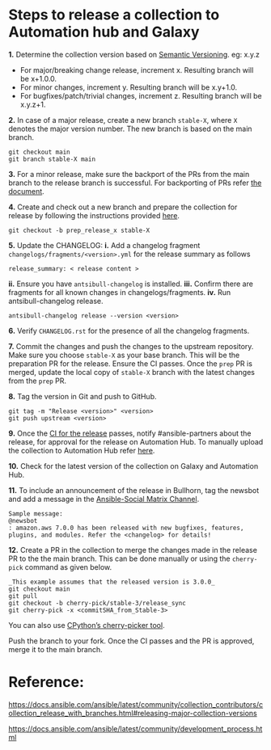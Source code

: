 # Steps to release a collection to Automation hub and Galaxy

**1.** Determine the collection version based on [Semantic Versioning](https://semver.org/). eg: x.y.z
- For major/breaking change release, increment x. Resulting branch will be x+1.0.0.
- For minor changes, increment y. Resulting branch will be x.y+1.0.
- For bugfixes/patch/trivial changes, increment z. Resulting branch will be x.y.z+1.

**2.** In case of a major release, create a new branch `stable-X`, where `X` denotes the major version number. The new branch is based on the main branch.

```
git checkout main
git branch stable-X main
```

**3.** For a minor release, make sure the backport of the PRs from the main branch to the release branch is successful. For backporting of PRs refer [the document](https://github.com/ansible-collections/cloud-content-handbook/blob/main/backport_changes.md).

**4.** Create and check out a new branch and prepare the collection for release by following the instructions provided [here](https://docs.ansible.com/ansible/latest/community/collection_contributors/collection_releasing.html#preparing-to-release-a-collection).

```
git checkout -b prep_release_x stable-X
```

**5.** Update the CHANGELOG:
  **i.** Add a changelog fragment `changelogs/fragments/<version>.yml` for the release summary as follows
   ```
   release_summary: < release content >
   ```
   **ii.** Ensure you have `antsibull-changelog` is installed.
   **iii.** Confirm there are fragments for all known changes in changelogs/fragments.
   **iv.** Run antsibull-changelog release.
   ```
   antsibull-changelog release --version <version>
   ```

**6.** Verify `CHANGELOG.rst` for the presence of all the changelog fragments.

**7.** Commit the changes and push the changes to the upstream repository. Make sure you choose `stable-X` as your base branch. This will be the preparation PR for the release. Ensure the CI passes. Once the `prep` PR is merged, update the local copy of `stable-X` branch with the latest changes from the `prep` PR.

**8.** Tag the version in Git and push to GitHub.

```
git tag -m "Release <version>" <version>
git push upstream <version>
```

**9.** Once the [CI for the release](https://ansible.softwarefactory-project.io/zuul/status) passes, notify #ansible-partners about the release, for approval for the release on Automation Hub. To manually upload the collection to Automation Hub refer [here](https://github.com/ansible-collections/cloud-content-handbook/blob/main/Release/release_automation_hub.md).

**10.** Check for the latest version of the collection on Galaxy and Automation Hub.

**11.** To include an announcement of the release in Bullhorn, tag the newsbot and add a message in the [Ansible-Social Matrix Channel]( https://chat.ansible.im/#/room/#social:ansible.com).

```
Sample message:
@newsbot
: amazon.aws 7.0.0 has been released with new bugfixes, features, plugins, and modules. Refer the <changelog> for details!
```

**12.** Create a PR in the collection to merge the changes made in the release PR to the the main branch. This can be done manually or using the `cherry-pick` command as given below.
```
_This example assumes that the released version is 3.0.0_
git checkout main
git pull
git checkout -b cherry-pick/stable-3/release_sync
git cherry-pick -x <commitSHA_from_Stable-3>
```
You can also use [CPython’s cherry-picker tool](https://pypi.org/project/cherry_picker/#cherry-picking).

Push the branch to your fork. Once the CI passes and the PR is approved, merge it to the main branch.

# Reference:
https://docs.ansible.com/ansible/latest/community/collection_contributors/collection_release_with_branches.html#releasing-major-collection-versions

https://docs.ansible.com/ansible/latest/community/development_process.html
